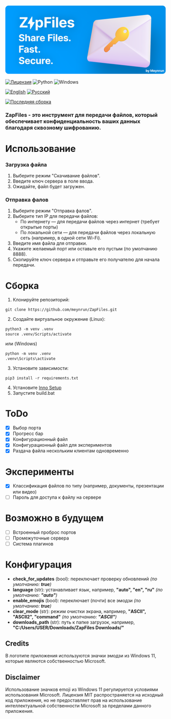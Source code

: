 ![ZapFiles](./assets/ZapFiles-banner.png)

[![Лицензия](https://img.shields.io/github/license/Ileriayo/markdown-badges?style=for-the-badge)](./LICENSE)
![Python](https://img.shields.io/badge/python-3670A0?style=for-the-badge&logo=python&logoColor=ffdd54)
![Windows](https://img.shields.io/badge/Windows-0078D6?style=for-the-badge&logo=windows&logoColor=white)

[![English](https://img.shields.io/badge/English-0078D4?style=for-the-badge&logo=download&logoColor=white)](./README.md)
[![Русский](https://img.shields.io/badge/Русский-D52B1E?style=for-the-badge&logo=download&logoColor=white)](./README-ru.md)

[![Последняя сборка](https://img.shields.io/badge/Скачать%20последнюю%20версию-66CC00?style=for-the-badge&logo=download&logoColor=white)](https://github.com/meynrun/ZapFiles/releases/latest/download/Setup-x64.exe)

### **ZapFiles** - это инструмент для передачи файлов, который обеспечивает конфиденциальность ваших данных благодаря сквозному шифрованию.

# Использование
### Загрузка файла
1. Выберите режим "Скачивание файлов".
2. Введите ключ сервера в поле ввода.
3. Ожидайте, файл будет загружен.

### Отправка фалов
1. Выберите режим "Отправка фалов".
2. Выберите тип IP для передачи файлов:
   - По интернету — для передачи файлов через интернет (требует открытые порты)
   - По локальной сети — для передачи файлов через локальную сеть (например, в одной сети Wi-Fi).
3. Введите имя файла для отправки.
4. Укажите желаемый порт или оставьте его пустым (по умолчанию 8888).
5. Скопируйте ключ сервера и отправьте его получателю для начала передачи.

# Сборка
1. Клонируйте репозиторий: 
```shell
git clone https://github.com/meynrun/ZapFiles.git
```
2. Создайте виртуальное окружение (Linux):
```shell
python3 -m venv .venv
source .venv/Scripts/activate
```
или (Windows)
```shell
python -m venv .venv
.venv\Scripts\activate
```
3. Установите зависимости: 
```shell
pip3 install -r requirements.txt
```
4. Установите [Inno Setup](https://jrsoftware.org/download.php/is.exe)
5. Запустите build.bat

# ToDo
- [x] Выбор порта
- [x] Прогресс бар
- [x] Конфигурационный файл
- [x] Конфигурационный файл для экспериментов
- [x] Раздача файла нескольким клиентам одновременно

# Эксперименты
- [x] Классификация файлов по типу (например, документы, презентации или видео)
- [ ] Пароль для доступа к файлу на сервере

# Возможно в будущем
- [ ] Встроенный проброс портов
- [ ] Промежуточные сервера
- [ ] Система плагинов

# Конфигурация
- **check_for_updates** (bool): переключает проверку обновлений _(по умолчанию: **true**)_
- **language** (str): устанавливает язык, например, **"auto", "en", "ru"** _(по умолчанию: **"auto"**)_
- **enable_emojis** (bool): переключает (почти) все эмодзи _(по умолчанию: **true**)_
- **clear_mode** (str): режим очистки экрана, например, **"ASCII", "ASCII2", "command"** _(по умолчанию: **"ASCII"**)_
- **downloads_path** (str): путь к папке загрузок, например, **"C:/Users/USER/Downloads/ZapFiles Downloads/"**

## Credits
В логотипе приложения используются значки эмодзи из Windows 11, которые являются собственностью Microsoft.
## Disclaimer
Использование значков emoji из Windows 11 регулируется условиями использования Microsoft. Лицензия MIT распространяется на исходный код приложения, но не предоставляет прав на использование интеллектуальной собственности Microsoft за пределами данного приложения.
